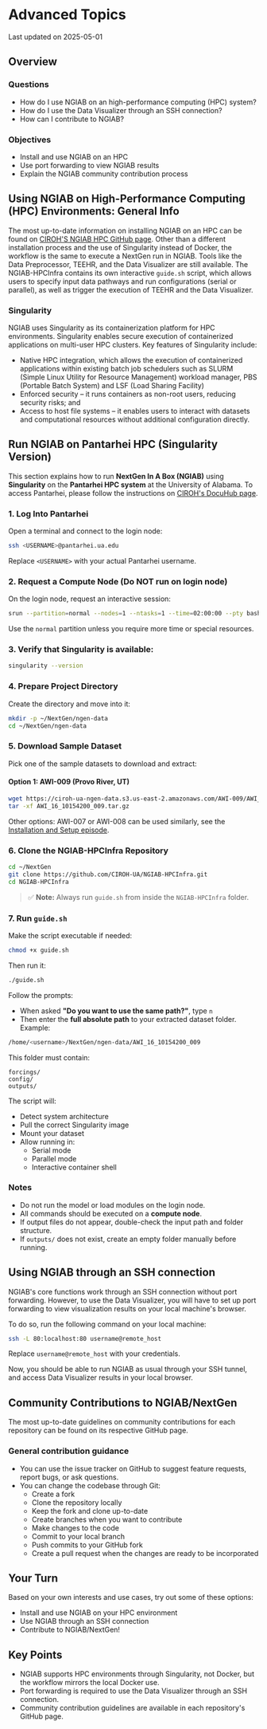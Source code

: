 # Advanced Topics

Last updated on 2025-05-01

## Overview

### Questions
- How do I use NGIAB on an high-performance computing (HPC) system?
- How do I use the Data Visualizer through an SSH connection?
- How can I contribute to NGIAB?

### Objectives
- Install and use NGIAB on an HPC
- Use port forwarding to view NGIAB results
- Explain the NGIAB community contribution process

## Using NGIAB on High-Performance Computing (HPC) Environments: General Info

The most up-to-date information on installing NGIAB on an HPC can be found on [CIROH'S NGIAB HPC GitHub page](https://github.com/CIROH-UA/NGIAB-HPCInfra). Other than a different installation process and the use of Singularity instead of Docker, the workflow is the same to execute a NextGen run in NGIAB. Tools like the Data Preprocessor, TEEHR, and the Data Visualizer are still available. The NGIAB-HPCInfra contains its own interactive `guide.sh` script, which allows users to specify input data pathways and run configurations (serial or parallel), as well as trigger the execution of TEEHR and the Data Visualizer.

### Singularity

NGIAB uses Singularity as its containerization platform for HPC environments. Singularity enables secure execution of containerized applications on multi-user HPC clusters. Key features of Singularity include:

- Native HPC integration, which allows the execution of containerized applications within existing batch job schedulers such as SLURM (Simple Linux Utility for Resource Management) workload manager, PBS (Portable Batch System) and LSF (Load Sharing Facility)
- Enforced security – it runs containers as non-root users, reducing security risks; and
- Access to host file systems – it enables users to interact with datasets and computational resources without additional configuration directly.

## Run NGIAB on Pantarhei HPC (Singularity Version)

This section explains how to run **NextGen In A Box (NGIAB)** using **Singularity** on the **Pantarhei HPC system** at the University of Alabama. To access Pantarhei, please follow the instructions on [CIROH's DocuHub page](https://docs.ciroh.org/docs/services/access/#accessing-on-premises-infrastructure).

### 1. Log Into Pantarhei

Open a terminal and connect to the login node:

```bash
ssh <USERNAME>@pantarhei.ua.edu
```

Replace `<USERNAME>` with your actual Pantarhei username.

### 2. Request a Compute Node (Do NOT run on login node)

On the login node, request an interactive session:

```bash
srun --partition=normal --nodes=1 --ntasks=1 --time=02:00:00 --pty bash
```

Use the `normal` partition unless you require more time or special resources.

### 3. Verify that Singularity is available:

```bash
singularity --version
```

### 4. Prepare Project Directory

Create the directory and move into it:

```bash
mkdir -p ~/NextGen/ngen-data
cd ~/NextGen/ngen-data
```

### 5. Download Sample Dataset

Pick one of the sample datasets to download and extract:

#### Option 1: AWI-009 (Provo River, UT)

```bash
wget https://ciroh-ua-ngen-data.s3.us-east-2.amazonaws.com/AWI-009/AWI_16_10154200_009.tar.gz
tar -xf AWI_16_10154200_009.tar.gz
```

Other options: AWI-007 or AWI-008 can be used similarly, see the [Installation and Setup episode](https://docs.ciroh.org/training-NGIAB-101/installation.html#step-2-download-sample-data).

### 6. Clone the NGIAB-HPCInfra Repository

```bash
cd ~/NextGen
git clone https://github.com/CIROH-UA/NGIAB-HPCInfra.git
cd NGIAB-HPCInfra
```

> ✅ **Note:** Always run `guide.sh` from inside the `NGIAB-HPCInfra` folder.

### 7. Run `guide.sh`

Make the script executable if needed:

```bash
chmod +x guide.sh
```

Then run it:

```bash
./guide.sh
```

Follow the prompts:

- When asked **"Do you want to use the same path?"**, type `n`
- Then enter the **full absolute path** to your extracted dataset folder. Example:

```bash
/home/<username>/NextGen/ngen-data/AWI_16_10154200_009
```

This folder must contain:
```
forcings/
config/
outputs/
```

The script will:
- Detect system architecture
- Pull the correct Singularity image
- Mount your dataset
- Allow running in:
  - Serial mode
  - Parallel mode
  - Interactive container shell

### Notes

- Do not run the model or load modules on the login node.
- All commands should be executed on a **compute node**.
- If output files do not appear, double-check the input path and folder structure.
- If `outputs/` does not exist, create an empty folder manually before running.

## Using NGIAB through an SSH connection

NGIAB's core functions work through an SSH connection without port forwarding. However, to use the Data Visualizer, you will have to set up port forwarding to view visualization results on your local machine's browser.

To do so, run the following command on your local machine:

```bash
ssh -L 80:localhost:80 username@remote_host
```

Replace `username@remote_host` with your credentials.

Now, you should be able to run NGIAB as usual through your SSH tunnel, and access Data Visualizer results in your local browser.

## Community Contributions to NGIAB/NextGen

The most up-to-date guidelines on community contributions for each repository can be found on its respective GitHub page.

### General contribution guidance

- You can use the issue tracker on GitHub to suggest feature requests, report bugs, or ask questions.
- You can change the codebase through Git:
  - Create a fork
  - Clone the repository locally
  - Keep the fork and clone up-to-date
  - Create branches when you want to contribute
  - Make changes to the code
  - Commit to your local branch
  - Push commits to your GitHub fork
  - Create a pull request when the changes are ready to be incorporated

## Your Turn

Based on your own interests and use cases, try out some of these options:

- Install and use NGIAB on your HPC environment
- Use NGIAB through an SSH connection
- Contribute to NGIAB/NextGen!

## Key Points

- NGIAB supports HPC environments through Singularity, not Docker, but the workflow mirrors the local Docker use.
- Port forwarding is required to use the Data Visualizer through an SSH connection.
- Community contribution guidelines are available in each repository's GitHub page.